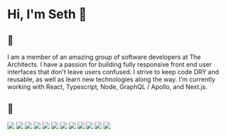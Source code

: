 # Hi, I'm Seth 👋

## 🔎 
I am a member of an amazing group of software developers at The Architects. I have a passion for building fully responsive front end user interfaces that don't leave users confused. I strive to keep code DRY and reusable, as well as learn new technologies along the way. I'm currently working with React, Typescript, Node, GraphQL / Apollo, and Next.js. 

## 🧰
![](https://img.shields.io/badge/OS-iOS-informational?style=flat&logo=<LOGO_NAME>&logoColor=black&color=white)
![](https://img.shields.io/badge/IDE-VS_Code-informational?style=flat&logo=<LOGO_NAME>&logoColor=white&color=003366)
![](https://img.shields.io/badge/Terminal-OhMyZsh-informational?style=flat&logo=<LOGO_NAME>&logoColor=white&color=006666)
![](https://img.shields.io/badge/Code-Javascript-informational?style=flat&logo=<LOGO_NAME>&logoColor=white&color=330033)
![](https://img.shields.io/badge/Code-Typescript-informational?style=flat&logo=<LOGO_NAME>&logoColor=white&color=330033)
![](https://img.shields.io/badge/Code-Python-informational?style=flat&logo=<LOGO_NAME>&logoColor=white&color=330033)
![](https://img.shields.io/badge/Code-CSharp-informational?style=flat&logo=<LOGO_NAME>&logoColor=white&color=330033)
![](https://img.shields.io/badge/Library-React-informational?style=flat&logo=<LOGO_NAME>&logoColor=white&color=009966)
![](https://img.shields.io/badge/Library-Next-informational?style=flat&logo=<LOGO_NAME>&logoColor=white&color=009966)
![](https://img.shields.io/badge/ENV-Node-informational?style=flat&logo=<LOGO_NAME>&logoColor=white&color=990066)
![](https://img.shields.io/badge/DBMS-MySQL-informational?style=flat&logo=<LOGO_NAME>&logoColor=white&color=6699cc)
![](https://img.shields.io/badge/DBMS-POSTGRES-informational?style=flat&logo=<LOGO_NAME>&logoColor=white&color=6699cc)
